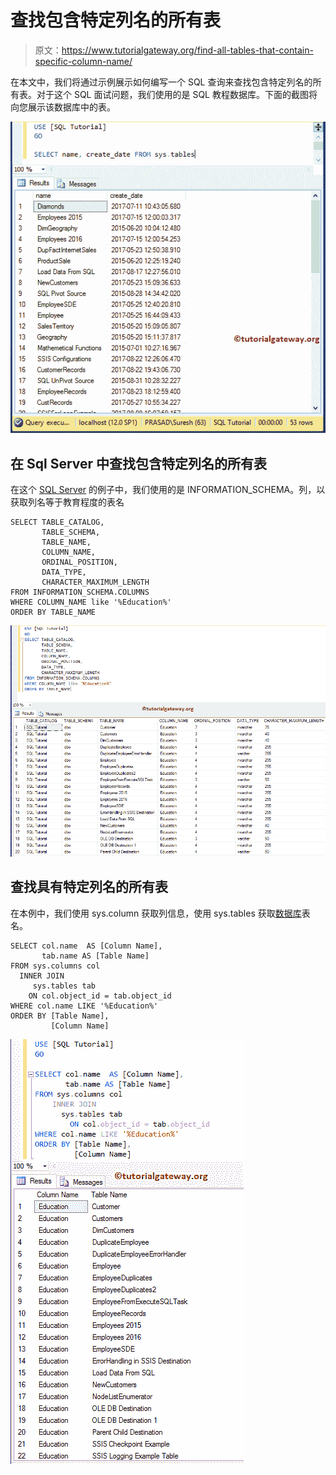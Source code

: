 # 查找包含特定列名的所有表

> 原文：<https://www.tutorialgateway.org/find-all-tables-that-contain-specific-column-name/>

在本文中，我们将通过示例展示如何编写一个 SQL 查询来查找包含特定列名的所有表。对于这个 SQL 面试问题，我们使用的是 SQL 教程数据库。下面的截图将向您展示该数据库中的表。

![Find all Tables that Contain Specific Column Name 1](img/d564c2bee4bfb36911b39b56b9d8b6d7.png)

## 在 Sql Server 中查找包含特定列名的所有表

在这个 [SQL Server](https://www.tutorialgateway.org/sql/) 的例子中，我们使用的是 INFORMATION_SCHEMA。列，以获取列名等于教育程度的表名

```
SELECT TABLE_CATALOG, 
       TABLE_SCHEMA, 
       TABLE_NAME, 
       COLUMN_NAME, 
       ORDINAL_POSITION, 
       DATA_TYPE, 
       CHARACTER_MAXIMUM_LENGTH
FROM INFORMATION_SCHEMA.COLUMNS 
WHERE COLUMN_NAME like '%Education%' 
ORDER BY TABLE_NAME
```

![Find all Tables that Contain Specific Column Name 2](img/f74589289aea4f09840b8fbe65aa4f96.png)

## 查找具有特定列名的所有表

在本例中，我们使用 sys.column 获取列信息，使用 sys.tables 获取[数据库](https://www.tutorialgateway.org/how-to-create-database-in-sql-server/)表名。

```
SELECT col.name  AS [Column Name],
       tab.name AS [Table Name]
FROM sys.columns col
  INNER JOIN        
     sys.tables tab
	ON col.object_id = tab.object_id
WHERE col.name LIKE '%Education%'
ORDER BY [Table Name],
         [Column Name]
```

![Find all Tables that Contain Specific Column Name 3](img/6c285fa2de6c50e4d0461ade08801473.png)